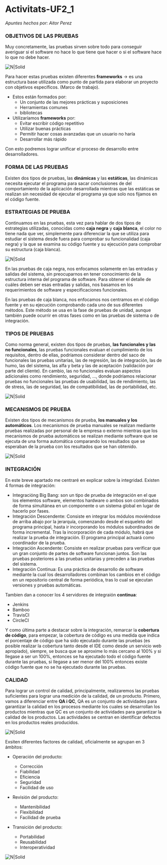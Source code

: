 # Activitats-UF2_1
_Apuntes hechos por: Aitor Perez_
### OBJETIVOS DE LAS PRUEBAS
Muy concretamente, las pruebas sirven sobre todo para conseguir averiguar si el software no hace lo que tiene que hacer o si el software hace lo que no debe hacer.

![N|Solid](https://i.blogs.es/a19bfc/testing/450_1000.jpg)

Para hacer estas pruebas existen diferentes **frameworks** -> es una estructura base utilizada como punto de partida para elaborar un proyecto con objetivos específicos. (Marco de trabajo).

- Estos están formados por:
    * Un conjunto de las mejores prácticas y suposiciones
    * Herramientas comunes
    * bibliotecas
- Utilizaríamos **frameworks** por:
    * Evitar escribir código repetitivo
    * Utilizar buenas prácticas
    * Permitir hacer cosas avanzadas que un usuario no haría
    * Desarrollar más rápido

Con esto podremos lograr unificar el proceso de desarrollo entre desarrolladores.

### FORMA DE LAS PRUEBAS
Existen dos tipos de pruebas, las **dinámicas** y las **estáticas**,  las dinámicas necesita ejecutar el programa para sacar conclusiones de del comportamiento de la aplicación desarrollada mientras que las estáticas se realizan sin necesidad de ejecutar el programa ya que solo nos fijamos en el código fuente.

### ESTRATEGIAS DE PRUEBA
Continuamos en las pruebas, esta vez para hablar de dos tipos de estrategias utilizadas, conocidas como **caja negra** y **caja blanca**, el color no tiene nada que ver, simplemente para diferenciar la que se utiliza para estudiar el sistema desde fuera para comprobar su funcionalidad (caja negra) y la que se examina su código fuente y su ejecución para comprobar su estructura (caja blanca).

![N|Solid](https://jamj2000.github.io/entornosdesarrollo/3/assets/caja_blanca-caja_negra.png)

En las pruebas de caja negra, nos enfocamos solamente en las entradas y salidas del sistema, sin preocuparnos en tener conocimiento de la estructura interna del programa de software. Para obtener el detalle de cuáles deben ser esas entradas y salidas, nos basamos en los requerimientos de software y especificaciones funcionales.

En las pruebas de caja blanca, nos enfocamos nos centramos en el código fuente y en su ejecución comprobando cada uno de sus diferentes métodos. Este método se usa en la fase de pruebas de unidad, aunque también puede ocurrir en otras fases como en las pruebas de sistema o de integración.

### TIPOS DE PRUEBAS
Como norma general, existen dos tipos de pruebas, **las funcionales y las no funcionales**, las pruebas funcionales evaluan el cumplimiento de los requisitos, dentro de ellas, podríamos considerar dentro del saco de funcionales las pruebas unitarias, las de regresión, las de integración, las de humo, las del sistema, las alfa y beta y las de aceptación (validación por parte del cliente). En cambio, las no funcionales evaluan aspectos adicionales como rendimiento, seguridad, ..., donde podríamos relacionar pruebas no funcionales las pruebas de usabilidad, las de rendimiento, las de stress, las de seguridad, las de compatibilidad, las de portabilidad, etc.

![N|Solid](https://testerhouse.com/wp-content/uploads/2019/03/testerhouse-pruebas-funcionales-1024x680.png)

### MECANISMOS DE PRUEBA
Existen dos tipos de mecanismos de prueba, **los manuales y los automáticos**. Los mecanismos de prueba manuales se realizan mediante pruebas realizadas por personal de la empresa o externo mientras que los mecanismos de prueba automáticos se realizan mediante software que se ejecuta de una forma automática comparando los resultados que se esperaban de la prueba con los resultados que se han obtenido.

![N|Solid](https://s03.s3c.es/imag/_v0/770x420/5/c/2/MTP-cortesia--5.jpg)

### INTEGRACIÓN

En este breve apartado me centraré en explicar sobre la integridad. Existen 4 formas de integración:
- Integracióng Big Bang: son un tipo de prueba de integración en el que los elementos software, elementos hardware o ambos son combinados de forma simultánea en un componente o un sistema global en lugar de hacerlo por fases.
- Integración Descendente: Consiste en integrar los módulos moviéndose de arriba abajo por la jerarquía, comenzando desde el esqueleto del programa principal, hasta ir incorporando los módulos subordinados de forma incremental. Tras la incorporación de cada módulo, habrá que realizar la prueba de integración. El programa principal actuará como coordinador de la prueba.
- Integración Ascendente: Consiste en realizar pruebas para verificar que un gran conjunto de partes de software funcionan juntos. Son las pruebas posteriores a las pruebas unitarias y preceden a las pruebas del sistema. 
- Integración Continua: Es una práctica de desarrollo de software mediante la cual los desarrolladores combinan los cambios en el código en un repositorio central de forma periódica, tras lo cual se ejecutan versiones y pruebas automáticas.

Tambien dan a conocer los 4 servidores de integraión **continua**:
- Jenkins
- Bamboo
- TravisCI
- CircleCI

Y como última parte a destacar sobre la integración, remarcar la **cobertura de código**, para empezar, la cobertura de código es una medida que indica el porcentaje de código que ha sido ejecutado durante las pruebas (es posible realizar la cobertura tanto desde el IDE como desde un servicio web apropiado), siempre, se busca que se aproxime lo más cercano al 100% y si llegase a ser un 100%, entonces se ha ejecutado todo el código fuente durante las pruebas, si llegase a ser menor del 100% entonces existe código fuente que no se ha ejecutado durante las pruebas.

### CALIDAD

Para lograr un control de calidad, principalmente, realizaremos las pruebas suficientes para lograr una medición de la calidad, de un producto.
Primero, vamos a diferenciar entre **QA i QC**, QA es un conjunto de actividades para garantizar la calidad en los procesos mediante los cuales se desarrollan los productos mientras que QC es un conjunto de actividades para garantizar la calidad de los productos. Las actividades se centran en identificar defectos en los productos reales producidos.

![N|Solid](https://prd-wret.s3.us-west-2.amazonaws.com/assets/palladium/production/s3fs-public/styles/landing_page_custom_blocks/public/thumbnails/image/QAQC_3.png)

Exsiten diferentes factores de calidad, oficialmente se agrupan en 3 ámbitos:
- Operación del producto:
   - Corrección
   - Fiabilidad
   - Eficiencia
   - Seguridad
   - Facilidad de uso

- Revisión del producto:
   - Mantenibilidad
   - Flexibilidad
   - Facilidad de prueba

- Transición del producto:
   - Portabilidad
   - Reusabilidad
   - Interoperatividad
   
![N|Solid](https://1.bp.blogspot.com/-q_LiZkWk6YI/W1zQLN3QvWI/AAAAAAAADfQ/oGZSxXx7L7wBMxxImXmb8E_9nNEl7LjlwCLcBGAs/s1600/modelo%2Bde%2BMcCall.jpg)
